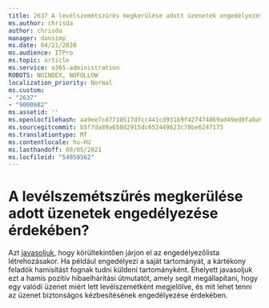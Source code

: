 ```yaml
---
title: 2637 A levélszemétszűrés megkerülése adott üzenetek engedélyezése érdekében?
ms.author: chrisda
author: chrisda
manager: dansimp
ms.date: 04/21/2020
ms.audience: ITPro
ms.topic: article
ms.service: o365-administration
ROBOTS: NOINDEX, NOFOLLOW
localization_priority: Normal
ms.custom:
- "2637"
- "9000682"
ms.assetid: ''
ms.openlocfilehash: aa9ee7cd7710517dfcc441cd931b9f427474869ad49ed0fa0a91a06e06682ed7
ms.sourcegitcommit: b5f7da89a650d2915dc652449623c78be6247175
ms.translationtype: MT
ms.contentlocale: hu-HU
ms.lasthandoff: 08/05/2021
ms.locfileid: "54059562"
---
```

# <a name="bypass-spam-filtering-to-allow-specific-messages"></a>A levélszemétszűrés megkerülése adott üzenetek engedélyezése érdekében?

Azt [javasoljuk,](https://docs.microsoft.com/exchange/troubleshoot/antispam/cautions-against-bypassing-spam-filters) hogy körültekintően járjon el az engedélyezőlista létrehozásakor. Ha például engedélyezi a saját tartományát, a kártékony feladók hamisítást fognak tudni küldeni tartományként.  Ehelyett javasoljuk [](https://docs.microsoft.com/microsoft-365/security/office-365-security/anti-spam-protection)ezt a hamis pozitív hibaelhárítási útmutatót, amely segít megállapítani, hogy egy valódi üzenet miért lett levélszemétként megjelölve, és mit lehet tenni az üzenet biztonságos kézbesítésének engedélyezése érdekében.

